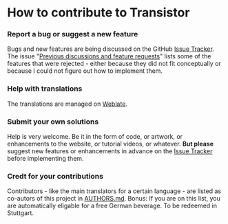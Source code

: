 How to contribute to Transistor
===============================

### Report a bug or suggest a new feature
Bugs and new features are being discussed on the GitHub [Issue Tracker](https://github.com/y20k/transistor/issues). The issue "[Previous discussions and feature requests](https://github.com/y20k/transistor/issues/48)" lists some of the features that were rejected - either because they did not fit conceptually or because I could not figure out how to implement them.

### Help with translations
The translations are managed on [Weblate](https://hosted.weblate.org/projects/transistor/strings/). 

### Submit your own solutions
Help is very welcome. Be it in the form of code, or artwork, or enhancements to the website, or tutorial videos, or whatever. 
**But please** suggest new features or enhancements in advance on the [Issue Tracker](https://github.com/y20k/transistor/issues) before implementing them.

### Credt for your contributions
Contributors - like the main translators for a certain language - are listed as co-autors of this project in [AUTHORS.md](https://github.com/y20k/transistor/blob/master/AUTHORS.md). Bonus: If you are on this list, you are automatically eligable for a free German beverage.
To be redeemed in Stuttgart.